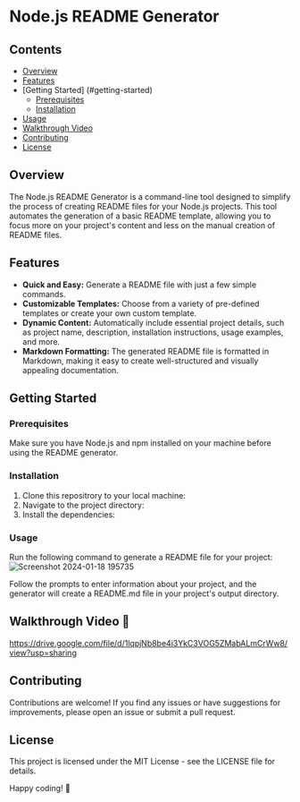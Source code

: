 # Node.js README Generator

## Contents

- [Overview](#overview)
- [Features](#features)
- [Getting Started] (#getting-started)
  - [Prerequisites](#prerequisites)
  - [Installation](#installation)
- [Usage](#usage)
- [Walkthrough Video](#walkthrough-video)
- [Contributing](#contributing)
- [License](#license)

## Overview

The Node.js README Generator is a command-line tool designed to simplify the process of creating README files for your Node.js projects. This tool automates the generation of a basic README template, allowing you to focus more on your project's content and less on the manual creation of README files.

## Features

- **Quick and Easy:** Generate a README file with just a few simple commands.
- **Customizable Templates:** Choose from a variety of pre-defined templates or create your own custom template.
- **Dynamic Content:** Automatically include essential project details, such as project name, description, installation instructions, usage examples, and more.
- **Markdown Formatting:** The generated README file is formatted in Markdown, making it easy to create well-structured and visually appealing documentation.

## Getting Started

### Prerequisites

Make sure you have Node.js and npm installed on your machine before using the README generator.

### Installation

1. Clone this repositrory to your local machine:
2. Navigate to the project directory:
3. Install the dependencies:

### Usage

Run the following command to generate a README file for your project:
![Screenshot 2024-01-18 195735](https://github.com/RobynWindsor/robyn-windsor-README-Generator/assets/127926809/a5abb652-ba80-447b-90d3-d1ee3cd27e99)

Follow the prompts to enter information about your project, and the generator will create a README.md file in your project's output directory.

## Walkthrough Video 🔗

https://drive.google.com/file/d/1lqpjNb8be4i3YkC3VOG5ZMabALmCrWw8/view?usp=sharing

## Contributing

Contributions are welcome! If you find any issues or have suggestions for improvements, please open an issue or submit a pull request.

## License

This project is licensed under the MIT License - see the LICENSE file for details.

Happy coding! 🚀
